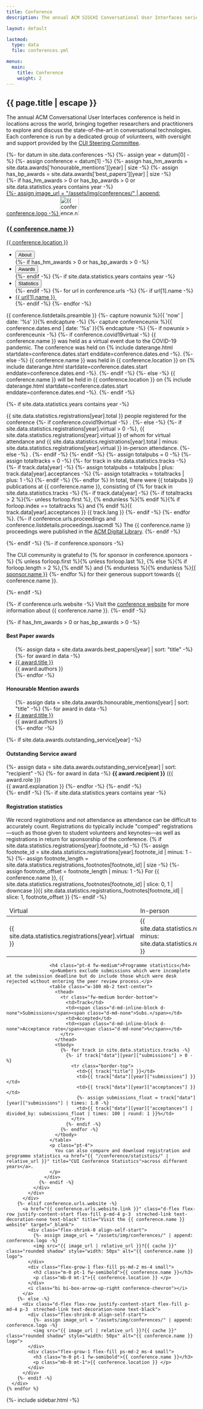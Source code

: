 ```yaml
---
title: Conference
description: The annual ACM SIGCHI Conversational User Interfaces series.

layout: default

lastmod: 
  type: data
  file: conferences.yml

menus:
  main:
    title: Conference
    weight: 2
---
```


<section>
  <article class="flex-grow-1 p-md-4 p-3">
    <h2 class="fw-semibold mb-2 m-0 p-0">{{ page.title | escape }}</h2>
    <p>
      The annual ACM Conversational User Interfaces conference is held in locations across the world, bringing together researchers and practitioners to explore and discuss the state-of-the-art in conversational technologies. Each conference is run by a dedicated group of volunteers, with oversight and support provided by the <a href="{{ "/sc/" | relative_url }}">CUI Steering Committee</a>.
    </p>
  </article>
  <div class="flex-grow-1 d-inline-flex flex-column text-start justify-content-center align-items-center mx-auto accordion accordion-flush conference-list w-100" id="conferenceList">
    {%- for datum in site.data.conferences -%}
      {%- assign year = datum[0] -%}
      {%- assign conference = datum[1] -%}
      {%- assign has_hm_awards =  site.data.awards['honourable_mentions'][year] | size -%}
      {%- assign has_bp_awards =  site.data.awards['best_papers'][year] | size -%}
      <div class="d-flex flex-column w-100 accordion-item conference-year">
        {%- if has_hm_awards > 0 or has_bp_awards > 0 or site.data.statistics.years contains year -%}
          <a href="#conference-{{ year }}" data-bs-toggle="collapse" role="button" aria-expanded="false" aria-controls="conference-{{ conference-year}}" class="d-flex flex-row justify-content-start flex-fill p-md-4 p-3  streched-link text-decoration-none text-black">
            <div class="flex-shrink-0 align-self-start">
              {%- assign image_url = "/assets/img/conferences/" | append: conference.logo -%}
              <img src="{{ image_url | relative_url }}?{{ cache }}" class="rounded shadow" style="width: 50px" alt="{{ conference.name }} logo">
            </div>
            <div class="flex-grow-1 flex-fill ps-md-2 ms-4 small">
              <h3 class="m-0 pt-1 fw-semibold">{{ conference.name }}</h3>
              <p class="mb-0 mt-1">{{ conference.location }} </p>
            </div>
            <i class="bi bi-chevron-compact-right conference-chevron"></i>
          </a>
          <div class="accordion-collapse collapse conference-expanded" id="conference-{{ year }}" data-bs-parent="#conferenceList">
            <div class="p-md-4 p-3 d-flex flex-lg-row flex-column overflow-hidden">
              <ul class="nav nav-pills flex-lg-column justify-content-lg-start flex-row justify-content-center mx-lg-0 mx-auto flex-wrap" id="conference-{{ year }}-tab" role="tablist">
                <li class="nav-item mt-lg-2 m-lg-0 m-1">
                  <button class="nav-link active w-100" id="conference-{{ year }}-about-tab" data-bs-toggle="pill" data-bs-target="#conference-{{ year }}-about" type="button" role="tab" aria-controls="conference-{{ year }}-about" aria-selected="true">
                    About
                  </button>
                </li>
                {%- if has_hm_awards > 0 or has_bp_awards > 0 -%}
                  <li class="nav-item mt-lg-2 m-lg-0 m-1">
                    <button class="nav-link w-100" id="conference-{{ year }}-awards-tab" data-bs-toggle="pill" data-bs-target="#conference-{{ year }}-awards" type="button" role="tab" aria-controls="conference-{{ year }}-awards" aria-selected="false">
                      Awards
                    </button>
                  </li>
                {%- endif -%}
                {%- if site.data.statistics.years contains year -%}
                  <li class="nav-item mt-lg-2 m-lg-0 m-1">
                    <button class="nav-link w-100" id="conference-{{ year }}-statistics-tab" data-bs-toggle="pill" data-bs-target="#conference-{{ year }}-statistics" type="button" role="tab" aria-controls="conference-{{ year }}-statistics" aria-selected="false">
                      Statistics
                    </button>
                  </li>
                {%- endif -%}
                {%- for url in conference.urls -%}
                  {%- if url[1].name -%}
                  <li class="nav-item mt-lg-2 m-lg-0 m-1">
                    <a class="nav-link btn w-100 link-primary" href="{{ url[1].link }}" target="_blank">
                      <span>{{ url[1].name }}&nbsp;<i class="bi bi-box-arrow-up-right fs-6"></i></span>
                    </a>
                  </li>
                  {%- endif -%}
                {%- endfor -%}
              </ul>
              <div class="tab-content overflow-x-auto flex-grow-1 ms-lg-4 mt-lg-0 mt-3" id="conference-{{ year }}-tabContent">
                <div class="tab-pane fade show active" id="conference-{{ year }}-about" role="tabpanel" aria-labelledby="conference-{{ year }}-about-tab" tabindex="0">
                  <p>
                    {{ conference.listdetails.preamble }}
                    {%- capture nowunix %}{{ 'now' | date: '%s' }}{% endcapture -%}
                    {%- capture conferenceunix %}{{ conference.dates.end | date: '%s' }}{% endcapture -%}
                    {%- if nowunix > conferenceunix -%}
                      {%- if conference.covid19virtual -%}
                      {{ conference.name }} was held as a virtual event due to the COVID-19 pandemic. The conference was held on {% include daterange.html startdate=conference.dates.start enddate=conference.dates.end -%}.
                      {%- else -%}
                      {{ conference.name }} was held in {{ conference.location }} on {% include daterange.html startdate=conference.dates.start enddate=conference.dates.end -%}.
                      {%- endif -%}
                    {%- else -%}
                      {{ conference.name }} will be held in {{ conference.location }} on {% include daterange.html startdate=conference.dates.start enddate=conference.dates.end -%}.
                    {%- endif -%}
                  </p>
                  {%- if site.data.statistics.years contains year -%}
                    <p>
                      {{ site.data.statistics.registrations[year].total }} people registered for the conference
                      {%- if conference.covid19virtual -%}
                        .
                      {%- else -%}
                        {%- if site.data.statistics.registrations[year].virtual > 0 -%},
                          {{ site.data.statistics.registrations[year].virtual }} of whom for virtual attendance and {{ site.data.statistics.registrations[year].total | minus: site.data.statistics.registrations[year].virtual }} in-person attendance.
                        {%- else -%}
                          .
                        {%- endif -%} 
                      {%- endif -%}
                      {%- assign totalpubs = 0 -%}
                      {%- assign totaltracks = 0 -%}
                      {%- for track in site.data.statistics.tracks -%}
                        {%- if track.data[year] -%}
                          {%- assign totalpubs = totalpubs | plus: track.data[year].acceptances -%}
                          {%- assign totaltracks = totaltracks | plus: 1 -%}
                        {%- endif -%}
                      {%- endfor %}
                      In total, there were {{ totalpubs }} publications at {{ conference.name }}, consisting of 
                      {% for track in site.data.statistics.tracks -%}
                        {%- if track.data[year] -%}
                          {%- if totaltracks > 2 %}{%- unless forloop.first %}, {% endunless %}{% endif %}{% if forloop.index == totaltracks %} and {% endif %}{{ track.data[year].acceptances }} {{ track.lang }}
                        {%- endif -%}
                      {%- endfor %}.
                      {%- if conference.urls.proceedings and conference.listdetails.proceedings.isacmdl %}
                        The {{ conference.name }} proceedings were published in the <a href="{{ conference.urls.proceedings.link }}" title="View the proceedings of {{ conference.name }} in the ACM Digital Library" target="_blank">ACM Digital Library</a>.
                      {%- endif -%}
                    </p>
                  {%- endif -%}
                  {%- if conference.sponsors -%}
                    <p>
                      The CUI community is grateful to 
                      {% for sponsor in conference.sponsors -%}
                        {% unless forloop.first %}{% unless forloop.last %}, {% else %}{% if forloop.length > 2 %},{% endif %} and {% endunless %}{% endunless %}<a href="{{ sponsor.link }}" title="Visit the {{ sponsor.name }} website" target="_blank">{{ sponsor.name }}</a>
                      {%- endfor %} for their generous support towards {{ conference.name }}.
                    </p>
                  {%- endif -%}
                  <p>
                    {%- if conference.urls.website -%}
                      Visit the 
                      <a href="{{ conference.urls.website.link }}" title="Visit the {{ conference.name }} website" target="_blank">conference website</a> for more information about {{ conference.name }}.
                    {%- endif -%}
                  </p>
                </div>
                {%- if has_hm_awards > 0 or has_bp_awards > 0 -%}
                <div class="tab-pane fade" id="conference-{{ year }}-awards" role="tabpanel" aria-labelledby="conference-{{ year }}-awards-tab" tabindex="0">
                  <h4 class="fw-medium">Best Paper awards</h4>
                  <ul>
                    {%- assign data = site.data.awards.best_papers[year] | sort: "title" -%}
                    {%- for award in data -%}
                      <li><a href="{{ award.dl }}" title="View '{{ award.title | escape }}' in the ACM Digital Library">{{ award.title }}</a><br>{{ award.authors }}</li>
                    {%- endfor -%}
                  </ul>
                  <h4 class="pt-4 fw-medium">Honourable Mention awards</h4>
                  <ul>
                    {%- assign data = site.data.awards.honourable_mentions[year] | sort: "title" -%}
                    {%- for award in data -%}
                      <li><a href="{{ award.dl }}" title="View '{{ award.title | escape }}' in the ACM Digital Library">{{ award.title }}</a><br>{{ award.authors }}</li>
                    {%- endfor -%}
                  </ul>
                  {%- if site.data.awards.outstanding_service[year] -%}
                    <h4 class="pt-4 fw-medium">Outstanding Service award</h4>
                    {%- assign data = site.data.awards.outstanding_service[year] | sort: "recipient" -%}
                    {%- for award in data -%}
                      <strong>{{ award.recipient }}</strong> ({{ award.role }})<br>{{ award.explanation }}
                    {%- endfor -%}
                  {%- endif -%}
                </div>
                {%- endif -%}
                {%- if site.data.statistics.years contains year -%}
                  <div class="tab-pane fade w-100" id="conference-{{ year }}-statistics" role="tabpanel" aria-labelledby="conference-{{ year }}-statistics-tab" tabindex="0">
                    <h4 class="fw-medium">Registration statistics</h4>
                    <p>
                      We record <em>registrations</em> and not attendance as attendance can be difficult to accurately count. Registrations do typically include "comped" registrations—such as those given to student volunteers and keynotes—as well as registrations in return for sponsorship of the conference.
                      {% if site.data.statistics.registrations[year].footnote_id -%}
                        {%- assign footnote_id = site.data.statistics.registrations[year].footnote_id | minus: 1 -%}
                        {%- assign footnote_length = site.data.statistics.registrations_footnotes[footnote_id] | size -%}
                        {%- assign footnote_offset = footnote_length | minus: 1 -%}
                        For {{ conference.name }}, {{ site.data.statistics.registrations_footnotes[footnote_id] | slice: 0, 1 | downcase }}{{ site.data.statistics.registrations_footnotes[footnote_id] | slice: 1, footnote_offset }}
                      {%- endif -%}
                    </p>
                    <table class="w-100 mb-2 text-center">
                      <thead>
                        <tr class="fw-medium border-bottom">
                          <td style="width: 33%">Virtual</td>
                          <td style="width: 33%">In-person</td>
                          <td>Total</td>
                        </tr>
                      </thead>
                      <tbody>
                        <tr class="border-top">
                          <td style="width: 33%">{{ site.data.statistics.registrations[year].virtual }}</td>
                          <td style="width: 33%">{{ site.data.statistics.registrations[year].total | minus: site.data.statistics.registrations[year].virtual }}</td>
                          <td>{{ site.data.statistics.registrations[year].total }}</td>
                        </tr>
                      </tbody>
                    </table>

                    <h4 class="pt-4 fw-medium">Programme statistics</h4>
                    <p>Numbers exclude submissions which were incomplete at the submission deadline but do include those which were desk rejected without entering the peer review process.</p>
                    <table class="w-100 mb-2 text-center">
                      <thead>
                        <tr class="fw-medium border-bottom">
                          <td>Track</td>
                          <td><span class="d-md-inline-block d-none">Submissions</span><span class="d-md-none">Subs.</span></td>
                          <td>Accepted</td>
                          <td><span class="d-md-inline-block d-none">Acceptance rate</span><span class="d-md-none">%</span></td>
                        </tr>
                      </thead>
                      <tbody>
                        {%- for track in site.data.statistics.tracks -%}
                          {%- if track["data"][year]["submissions"] > 0 -%}
                            <tr class="border-top">
                              <td>{{ track["title"] }}</td>
                              <td>{{ track["data"][year]["submissions"] }}</td>
                              <td>{{ track["data"][year]["acceptances"] }}</td>
                              {%- assign submissions_float = track["data"][year]["submissions"] | times: 1.0 -%}
                              <td>{{ track["data"][year]["acceptances"] | divided_by: submissions_float | times: 100 | round: 1 }}%</td>
                            </tr>
                          {%- endif -%}
                        {%- endfor -%}
                      </tbody>
                    </table>
                    <p class="pt-4">
                      You can also compare and download registration and programme statistics <a href="{{ "/conference/statistics/" | relative_url }}" title="CUI Conference Statistics">across different years</a>.
                    </p>
                  </div>
                {%- endif -%}
              </div>
            </div>
          </div>
        {%- elsif conference.urls.website -%}
          <a href="{{ conference.urls.website.link }}" class="d-flex flex-row justify-content-start flex-fill p-md-4 p-3  streched-link text-decoration-none text-black" title="Visit the {{ conference.name }} website" target="_blank">
            <div class="flex-shrink-0 align-self-start">
              {%- assign image_url = "/assets/img/conferences/" | append: conference.logo -%}
              <img src="{{ image_url | relative_url }}?{{ cache }}" class="rounded shadow" style="width: 50px" alt="{{ conference.name }} logo">
            </div>
            <div class="flex-grow-1 flex-fill ps-md-2 ms-4 small">
              <h3 class="m-0 pt-1 fw-semibold">{{ conference.name }}</h3>
              <p class="mb-0 mt-1">{{ conference.location }} </p>
            </div>
            <i class="bi bi-box-arrow-up-right conference-chevron"></i>
          </a>
        {%- else -%}
          <div class="d-flex flex-row justify-content-start flex-fill p-md-4 p-3  streched-link text-decoration-none text-black">
            <div class="flex-shrink-0 align-self-start">
              {%- assign image_url = "/assets/img/conferences/" | append: conference.logo -%}
              <img src="{{ image_url | relative_url }}?{{ cache }}" class="rounded shadow" style="width: 50px" alt="{{ conference.name }} logo">
            </div>
            <div class="flex-grow-1 flex-fill ps-md-2 ms-4 small">
              <h3 class="m-0 pt-1 fw-semibold">{{ conference.name }}</h3>
              <p class="mb-0 mt-1">{{ conference.location }} </p>
            </div>
          </div>
        {%- endif -%}
      </div>
    {% endfor %}
  </div>
</section>
{%- include sidebar.html -%}